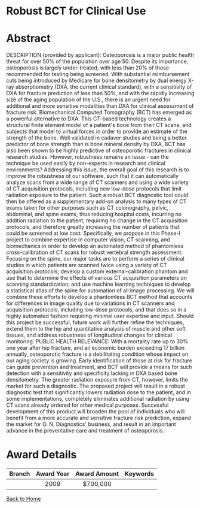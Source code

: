 
Robust BCT for Clinical Use
===========================

# Abstract


DESCRIPTION (provided by applicant): Osteoporosis is a major public health threat for over 50% of the population over age 50. Despite its importance, osteoporosis is largely under-treated, with less than 20% of those recommended for testing being screened. With substantial reimbursement cuts being introduced by Medicare for bone densitometry by dual energy X-ray absorptiometry (DXA, the current clinical standard), with a sensitivity of DXA for fracture prediction of less than 50%, and with the rapidly increasing size of the aging population of the U.S., there is an urgent need for additional and more sensitive modalities than DXA for clinical assessment of fracture risk. Biomechanical Computed Tomography (BCT) has emerged as a powerful alternative to DXA. This CT-based technology creates a structural  finite element  model of a patient's bone from their CT scans, and subjects that model to virtual forces in order to provide an estimate of the strength of the bone. Well validated in cadaver studies and being a better predictor of bone strength than is bone mineral density by DXA, BCT has also been shown to be highly predictive of osteoporotic fractures in clinical research studies. However, robustness remains an issue - can the technique be used easily by non-experts in research and clinical environments? Addressing this issue, the overall goal of this research is to improve the robustness of our software, such that it can automatically analyze scans from a wide range of CT scanners and using a wide variety of CT acquisition protocols, including new low-dose protocols that limit radiation exposure to the patient. Such a robust BCT diagnostic tool could then be offered as a supplementary  add-on  analysis to many types of CT exams taken for other purposes such as CT colonography, pelvic, abdominal, and spine exams, thus reducing hospital costs, incurring no addition radiation to the patient, requiring no change in the CT acquisition protocols, and therefore greatly increasing the number of patients that could be screened at low cost. Specifically, we propose in this Phase-I project to combine expertise in computer vision, CT scanning, and biomechanics in order to develop an automated method of  phantomless  cross-calibration of CT scans for robust vertebral strength assessment. Focusing on the spine, our major tasks are to perform a series of clinical studies in which patients are scanned twice using a variety of CT acquisition protocols; develop a custom external-calibration phantom and use that to determine the effects of various CT acquisition parameters on scanning standardization; and use machine learning techniques to develop a  statistical atlas  of the spine for automation of all image processing. We will combine these efforts to develop a phantomless BCT method that accounts for differences in image quality due to variations in CT scanners and acquisition protocols, including low-dose protocols, and that does so in a highly automated fashion requiring minimal user expertise and input. Should this project be successful, future work will further refine the techniques, extend them to the hip and quantitative analysis of muscle and other soft tissues, and address robustness of longitudinal changes for clinical monitoring.  PUBLIC HEALTH RELEVANCE: With a mortality rate up to 30% one year after hip fracture, and an economic burden exceeding  17 billion annually, osteoporotic fracture is a debilitating condition whose impact on our aging society is growing. Early identification of those at risk for fracture can guide prevention and treatment, and BCT will provide a means for such detection with a sensitivity and specificity lacking in DXA based bone densitometry. The greater radiation exposure from CT, however, limits the market for such a diagnostic. The proposed project will result in a robust diagnostic test that significantly lowers radiation dose to the patient, and in some implementations, completely eliminates additional radiation by using CT scans already ordered for other medical purposes. Successful development of this product will broaden the pool of individuals who will benefit from a more accurate and sensitive fracture risk prediction, expand the market for O. N. Diagnostics' business, and result in an important advance in the preventative care and treatment of osteoporosis.  

# Award Details

|Branch|Award Year|Award Amount|Keywords|
| :---: | :---: | :---: | :---: |
||2009|$700,000||
  
  


[Back to Home](https://github.com/chrischow/dod_sbir_awards/CC/#1124)